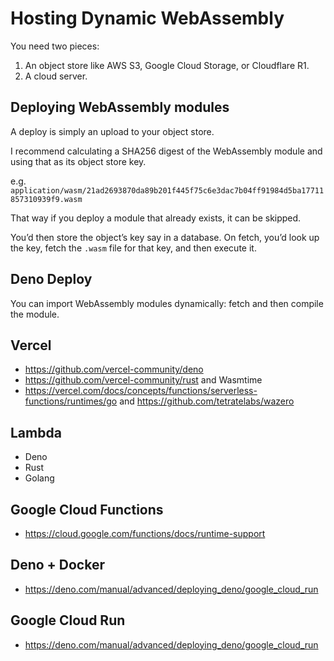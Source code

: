 # Hosting Dynamic WebAssembly

You need two pieces:

1. An object store like AWS S3, Google Cloud Storage, or Cloudflare R1.
2. A cloud server.

## Deploying WebAssembly modules

A deploy is simply an upload to your object store.

I recommend calculating a SHA256 digest of the WebAssembly module and using that as its object store key.

e.g. `application/wasm/21ad2693870da89b201f445f75c6e3dac7b04ff91984d5ba17711857310939f9.wasm`

That way if you deploy a module that already exists, it can be skipped.

You’d then store the object’s key say in a database. On fetch, you’d look up the key, fetch the `.wasm` file for that key, and then execute it.

## Deno Deploy

You can import WebAssembly modules dynamically: fetch and then compile the module.

## Vercel

- https://github.com/vercel-community/deno
- https://github.com/vercel-community/rust and Wasmtime
- https://vercel.com/docs/concepts/functions/serverless-functions/runtimes/go and https://github.com/tetratelabs/wazero

## Lambda

- Deno
- Rust
- Golang

## Google Cloud Functions

- https://cloud.google.com/functions/docs/runtime-support

## Deno + Docker

- https://deno.com/manual/advanced/deploying_deno/google_cloud_run

## Google Cloud Run

- https://deno.com/manual/advanced/deploying_deno/google_cloud_run
